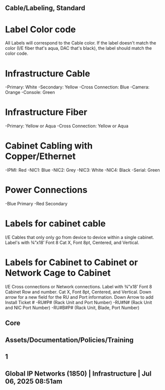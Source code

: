 ## Cable/Labeling, Standard 

# Label Color code 

All Labels will correspond to the Cable color. If the label doesn't match the color (I/E fiber that's aqua, DAC that's black), the label should match the color code. 

# Infrastructure Cable 

 -Primary: White -Secondary: Yellow -Cross Connection: Blue -Camera: Orange -Console: Green 

# Infrastructure Fiber 

 -Primary: Yellow or Aqua -Cross Connection: Yellow or Aqua 

# Cabinet Cabling with Copper/Ethernet 

 -IPMI: Red -NIC1: Blue -NIC2: Grey -NIC3: White -NIC4: Black -Serial: Green 

# Power Connections 

 -Blue Primary -Red Secondary 

# Labels for cabinet cable 

I/E Cables that only only go from device to device within a single cabinet. Label's with ¾”x18’ Font 8 Cat X, Font 8pt, Centered, and Vertical. 

# Labels for Cabinet to Cabinet or Network Cage to Cabinet 

I/E Cross connections or Network connections. Label with ¾”x18’ Font 8 Cabinet Row and number. Cat X, Font 8pt, Centered, and Vertical. Down arrow for a new field for the RU and Port information. Down Arrow to add Install Ticket # -RU#P# (Rack Unit and Port Number) -RU#N# (Rack Unit and NIC Port Number) -RU#B#P# (Rack Unit, Blade, Port Number) 

## Core 

## Assets/Documentation/Policies/Training 

## 1 

## Global IP Networks (1850) | Infrastructure | Jul 06, 2025 08:51am 



